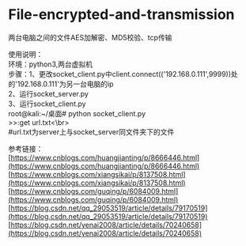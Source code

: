 # File-encrypted-and-transmission
两台电脑之间的文件AES加解密、MD5校验、tcp传输


使用说明：
  <br>    环境：python3,两台虚拟机
  <br>    步骤：1、更改socket_client.py中client.connect(('192.168.0.111',9999))处的'192.168.0.111'为另一台电脑的ip
        <br>    2、运行socket_server.py
        <br>    3、运行socket_client.py
          <br>    root@kali:~/桌面# python socket_client.py
          <br>    >>:get url.txt<\br>
          <br>    #url.txt为server上与socket_server同文件夹下的文件

参考链接：
<br>[https://www.cnblogs.com/huangjianting/p/8666446.html](https://www.cnblogs.com/huangjianting/p/8666446.html)
<br>[https://www.cnblogs.com/xiangsikai/p/8137508.html](https://www.cnblogs.com/xiangsikai/p/8137508.html)
<br>[https://www.cnblogs.com/guqing/p/6084009.html](https://www.cnblogs.com/guqing/p/6084009.html)
<br>[https://blog.csdn.net/qq_29053519/article/details/79170519](https://blog.csdn.net/qq_29053519/article/details/79170519)
<br>[https://blog.csdn.net/yenai2008/article/details/70240658](https://blog.csdn.net/yenai2008/article/details/70240658)
